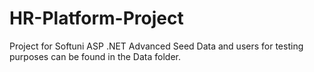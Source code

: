 # HR-Platform-Project
Project for Softuni ASP .NET Advanced
Seed Data and users for testing purposes can be found in the Data folder.